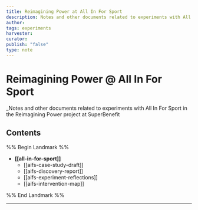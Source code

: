 ```yaml
---
title: Reimagining Power at All In For Sport
description: Notes and other documents related to experiments with All In For Sport in the Reimagining Power project at SuperBenefit
author: 
tags: experiments
harvester: 
curator: 
publish: "false"
type: note
---
```

# Reimagining Power @ All In For Sport

_Notes and other documents related to experiments with All In For Sport in the Reimagining Power project at SuperBenefit

## Contents

%% Begin Landmark %%
- **[[all-in-for-sport]]**
  - [[aifs-case-study-draft]]
  - [[aifs-discovery-report]]
  - [[aifs-experiment-reflections]]
  - [[aifs-intervention-map]]

%% End Landmark %%

---

